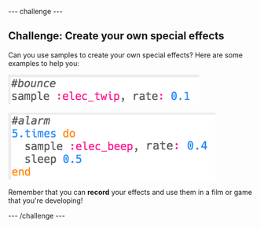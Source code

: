 \--- challenge \---

## Challenge: Create your own special effects

Can you use samples to create your own special effects? Here are some examples to help you:

![captură de ecran](images/effects-bounce.png)

![captură de ecran](images/effects-alarm.png)

Remember that you can **record** your effects and use them in a film or game that you're developing!

\--- /challenge \---